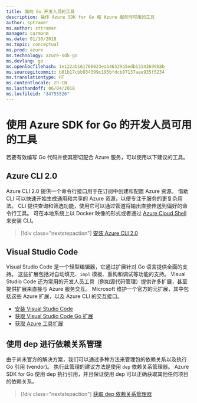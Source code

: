 ```yaml
---
title: 面向 Go 开发人员的工具
description: 操作 Azure SDK for Go 和 Azure 服务时可用的工具
author: sptramer
ms.author: sttramer
manager: carmonm
ms.date: 01/30/2018
ms.topic: conceptual
ms.prod: azure
ms.technology: azure-sdk-go
ms.devlang: go
ms.openlocfilehash: 1e122ab161766023ea146329a5edb13143699b8b
ms.sourcegitcommit: b81b17cbb934399c195bfdcb87137aee935f5234
ms.translationtype: HT
ms.contentlocale: zh-CN
ms.lasthandoff: 06/04/2018
ms.locfileid: "34755526"
---
```

# <a name="tools-for-developers-using-the-azure-sdk-for-go"></a>使用 Azure SDK for Go 的开发人员可用的工具

若要有效编写 Go 代码并使其密切配合 Azure 服务，可以使用以下建议的工具。

## <a name="azure-cli-20"></a>Azure CLI 2.0

Azure CLI 2.0 提供一个命令行接口用于在订阅中创建和配置 Azure 资源。 借助 CLI 可以快速开始生成通用和共享的 Azure 资源，以便专注于服务的更复杂用法。 CLI 提供查询和筛选功能，使用它可以通过管道将输出直接传送到偏好的命令行工具。 可在本地系统上以 Docker 映像的形式或者通过 [Azure Cloud Shell](https://docs.microsoft.com/en-us/azure/cloud-shell/overview) 来安装 CLI。

> [!div class="nextstepaction"]
> [安装 Azure CLI 2.0](/cli/azure/install-azure-cli)

## <a name="visual-studio-code"></a>Visual Studio Code

Visual Studio Code 是一个轻型编辑器，它通过扩展针对 Go 语言提供全面的支持。 这些扩展包括对自动填充、`impl` 模板、重构和调试等功能的支持。 Visual Studio Code 还为常用的开发人员工具（例如源代码管理）提供许多扩展，甚至提供扩展来直接与 Azure 服务交互。 Microsoft 维护一个官方的元扩展，其中包括这些 Azure 扩展，以及 Azure CLI 的交互接口。

* [安装 Visual Studio Code](https://code.visualstudio.com/Download)
* [获取 Visual Studio Code Go 扩展](https://code.visualstudio.com/docs/languages/go)
* [获取 Azure 工具扩展](https://marketplace.visualstudio.com/items?itemName=ms-vscode.vscode-azureextensionpack)

## <a name="dependency-management-with-dep"></a>使用 dep 进行依赖关系管理

由于尚未官方的解决方案，我们可以通过多种方法来管理包的依赖关系以及执行 Go 引用 (vendor)。 执行此管理的建议方法是使用 `dep` 依赖关系管理器。 Azure SDK for Go 使用 dep 执行引用，并且保证使用 dep 可以正确获取其他任何项目的依赖关系。

> [!div class="nextstepaction"]
> [获取 dep 依赖关系管理器](https://github.com/tools/godep)